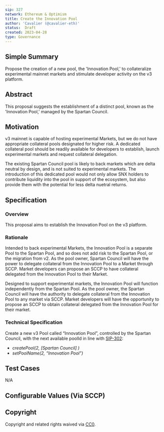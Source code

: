 ```yaml
---
sip: 327
network: Ethereum & Optimism
title: Create the Innovation Pool
author: 'Cavalier (@cavalier-eth)'
status:  Draft
created: 2023-04-28
type: Governance
---
```


## Simple Summary
Propose the creation of a new pool, the 'Innovation Pool,' to collateralize experimental mainnet markets and stimulate developer activity on the v3 platform.

## Abstract
This proposal suggests the establishment of a distinct pool, known as the 'Innovation Pool,' managed by the Spartan Council. 

## Motivation
v3 mainnet is capable of hosting experimental Markets, but we do not have appropriate collateral pools designated for higher risk. A dedicated collateral pool should be readily available for developers to establish, launch experimental markets and request collateral delegation. 

The existing Spartan Council pool is likely to back markets which are delta neutral by design, and is not suited to experimental markets. The introduction of this dedicated pool would not only allow SNX holders to contribute liquidity into the pool in support of the ecosystem, but also provide them with the potential for less delta nuetral returns.

## Specification
### Overview
This proposal aims to establish the Innovation Pool on the v3 platform.

### Rationale
Intended to back experimental Markets, the Innovation Pool is a separate Pool to the Spartan Pool, and so does not add risk to the Spartan Pool, or the migration from v2. 
As the pool owner, Spartan Council will have the power to delegate collateral from the Innovation Pool to a Market through SCCP. Market developers can propose an SCCP to have collateral delegated from the Innovation Pool to their Market. 

Designed to support experimental markets, the Innovation Pool will function independently from the Spartan Pool. As the pool owner, the Spartan Council will have the authority to delegate collateral from the Innovation Pool to any market via SCCP. Market developers will have the opportunity to propose an SCCP to obtain collateral delegated from the Innovation Pool for their market.

### Technical Specification
Create a new v3 Pool called “Innovation Pool”, controlled by the Spartan Council, with the next available poolId in line with [SIP-302](https://sips.synthetix.io/sips/sip-302/):
- *createPool(2, [Spartan Council] )*
- *setPoolName(2, “Innovation Pool”)*

## Test Cases
N/A

## Configurable Values (Via SCCP)

## Copyright
Copyright and related rights waived via [CC0](https://creativecommons.org/publicdomain/zero/1.0/).
